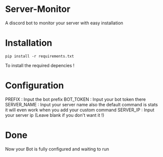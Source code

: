 # Server-Monitor
A discord bot to monitor your server with easy installation

# Installation
```
pip install -r requirements.txt
```
To install the required depencies !

# Configuration

PREFIX : Input the bot prefix
BOT_TOKEN : Input your bot token there
SERVER_NAME : Input your server name also the default command is stats it will even work when you add your custom command
SERVER_IP : Input your server ip (Leave blank if you don't want it !)

# Done

Now your Bot is fully configured and waiting to run
